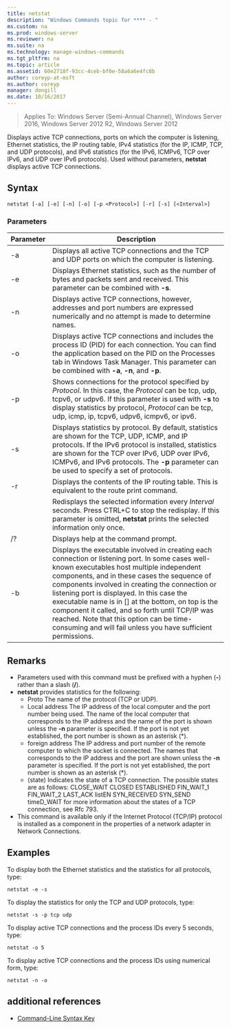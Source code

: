 ```yaml
---
title: netstat
description: "Windows Commands topic for **** - "
ms.custom: na
ms.prod: windows-server
ms.reviewer: na
ms.suite: na
ms.technology: manage-windows-commands
ms.tgt_pltfrm: na
ms.topic: article
ms.assetid: 60e2718f-93cc-4ceb-bf0e-58a6a6e4fc8b
author: coreyp-at-msft
ms.author: coreyp
manager: dongill
ms.date: 10/16/2017
---
```


> Applies To: Windows Server (Semi-Annual Channel), Windows Server 2016, Windows Server 2012 R2, Windows Server 2012

Displays active TCP connections, ports on which the computer is listening, Ethernet statistics, the IP routing table, IPv4 statistics (for the IP, ICMP, TCP, and UDP protocols), and IPv6 statistics (for the IPv6, ICMPv6, TCP over IPv6, and UDP over IPv6 protocols). Used without parameters, **netstat** displays active TCP connections. 

## Syntax

```
netstat [-a] [-e] [-n] [-o] [-p <Protocol>] [-r] [-s] [<Interval>]
```

### Parameters

| Parameter     | Description                                                                                                                                                                                                                                                                                                                                                                                                                                                                                                       |
| ------------- | ----------------------------------------------------------------------------------------------------------------------------------------------------------------------------------------------------------------------------------------------------------------------------------------------------------------------------------------------------------------------------------------------------------------------------------------------------------------------------------------------------------------- |
| -a            | Displays all active TCP connections and the TCP and UDP ports on which the computer is listening.                                                                                                                                                                                                                                                                                                                                                                                                                 |
| -e            | Displays Ethernet statistics, such as the number of bytes and packets sent and received. This parameter can be combined with **-s**.                                                                                                                                                                                                                                                                                                                                                                              |
| -n            | Displays active TCP connections, however, addresses and port numbers are expressed numerically and no attempt is made to determine names.                                                                                                                                                                                                                                                                                                                                                                         |
| -o            | Displays active TCP connections and includes the process ID (PID) for each connection. You can find the application based on the PID on the Processes tab in Windows Task Manager. This parameter can be combined with **-a**, **-n**, and **-p**.                                                                                                                                                                                                                                                                |
| -p <Protocol> | Shows connections for the protocol specified by *Protocol*. In this case, the *Protocol* can be tcp, udp, tcpv6, or udpv6. If this parameter is used with **-s** to display statistics by protocol, *Protocol* can be tcp, udp, icmp, ip, tcpv6, udpv6, icmpv6, or ipv6.                                                                                                                                                                                                                                          |
| -s            | Displays statistics by protocol. By default, statistics are shown for the TCP, UDP, ICMP, and IP protocols. If the IPv6 protocol is installed, statistics are shown for the TCP over IPv6, UDP over IPv6, ICMPv6, and IPv6 protocols. The **-p** parameter can be used to specify a set of protocols.                                                                                                                                                                                                             |
| -r            | Displays the contents of the IP routing table. This is equivalent to the route print command.                                                                                                                                                                                                                                                                                                                                                                                                                     |
| <Interval>    | Redisplays the selected information every *Interval* seconds. Press CTRL+C to stop the redisplay. If this parameter is omitted, **netstat** prints the selected information only once.                                                                                                                                                                                                                                                                                                                            |
| /?            | Displays help at the command prompt.                                                                                                                                                                                                                                                                                                                                                                                                                                                                              |
| -b            | Displays the executable involved in creating each connection or listening port. In some cases well-known executables host multiple independent components, and in these cases the sequence of components involved in creating the connection or listening port is displayed. In this case the executable name is in [] at the bottom, on top is the component it called, and so forth until TCP/IP was reached. Note that this option can be time-consuming and will fail unless you have sufficient permissions. |

## Remarks

- Parameters used with this command must be prefixed with a hyphen (**-**) rather than a slash (**/**).
- **netstat** provides statistics for the following:
  - Proto
    The name of the protocol (TCP or UDP).
  - Local address
    The IP address of the local computer and the port number being used. The name of the local computer that corresponds to the IP address and the name of the port is shown unless the **-n** parameter is specified. If the port is not yet established, the port number is shown as an asterisk (*).
  - foreign address
    The IP address and port number of the remote computer to which the socket is connected. The names that corresponds to the IP address and the port are shown unless the **-n** parameter is specified. If the port is not yet established, the port number is shown as an asterisk (*).
  - (state)
    Indicates the state of a TCP connection. The possible states are as follows:
    CLOSE_WAIT
    CLOSED
    ESTABLISHED
    FIN_WAIT_1
    FIN_WAIT_2
    LAST_ACK
    listEN
    SYN_RECEIVED
    SYN_SEND
    timeD_WAIT
    for more information about the states of a TCP connection, see Rfc 793.
- This command is available only if the Internet Protocol (TCP/IP) protocol is installed as a component in the properties of a network adapter in Network Connections.

## <a name="BKMK_Examples"></a>Examples

To display both the Ethernet statistics and the statistics for all protocols, type:

```
netstat -e -s
```

To display the statistics for only the TCP and UDP protocols, type:

```
netstat -s -p tcp udp
```

To display active TCP connections and the process IDs every 5 seconds, type:

```
netstat -o 5
```

To display active TCP connections and the process IDs using numerical form, type:

```
netstat -n -o
```

## additional references

- [Command-Line Syntax Key](command-line-syntax-key.md)
